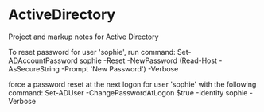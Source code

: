 # ActiveDirectory
Project and markup notes for Active Directory

To reset password for user 'sophie', run command:
Set-ADAccountPassword sophie -Reset -NewPassword (Read-Host -AsSecureString -Prompt 'New Password') -Verbose

 force a password reset at the next logon for user 'sophie' with the following command:
 Set-ADUser -ChangePasswordAtLogon $true -Identity sophie -Verbose
